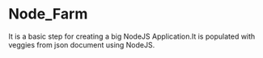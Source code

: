 # Node_Farm
It is a basic step for creating a big NodeJS Application.It is populated with veggies from json document using NodeJS.
